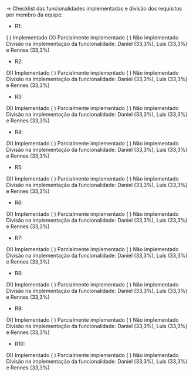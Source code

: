 -> Checklist das funcionalidades implementadas e divisão dos requisitos por membro da equipe:

- R1:

( ) Implementado (X) Parcialmente implementado ( ) Não implementado
Divisão na implementação da funcionalidade: Daniel (33,3%), Luis (33,3%) e Rennes (33,3%)

- R2:

(X) Implementado ( ) Parcialmente implementado ( ) Não implementado
Divisão na implementação da funcionalidade: Daniel (33,3%), Luis (33,3%) e Rennes (33,3%)

- R3:

(X) Implementado ( ) Parcialmente implementado ( ) Não implementado
Divisão na implementação da funcionalidade: Daniel (33,3%), Luis (33,3%) e Rennes (33,3%)

- R4:

(X) Implementado ( ) Parcialmente implementado ( ) Não implementado
Divisão na implementação da funcionalidade: Daniel (33,3%), Luis (33,3%) e Rennes (33,3%)

- R5:

(X) Implementado ( ) Parcialmente implementado ( ) Não implementado 
Divisão na implementação da funcionalidade: Daniel (33,3%), Luis (33,3%) e Rennes (33,3%) 

- R6:

(X) Implementado ( ) Parcialmente implementado ( ) Não implementado
Divisão na implementação da funcionalidade: Daniel (33,3%), Luis (33,3%) e Rennes (33,3%)

- R7:

(X) Implementado ( ) Parcialmente implementado ( ) Não implementado
Divisão na implementação da funcionalidade: Daniel (33,3%), Luis (33,3%) e Rennes (33,3%)

- R8:

(X) Implementado ( ) Parcialmente implementado ( ) Não implementado
Divisão na implementação da funcionalidade: Daniel (33,3%), Luis (33,3%) e Rennes (33,3%)

- R9:

(X) Implementado ( ) Parcialmente implementado ( ) Não implementado
Divisão na implementação da funcionalidade: Daniel (33,3%), Luis (33,3%) e Rennes (33,3%)

- R10:

(X) Implementado ( ) Parcialmente implementado ( ) Não implementado
Divisão na implementação da funcionalidade: Daniel (33,3%), Luis (33,3%) e Rennes (33,3%)
